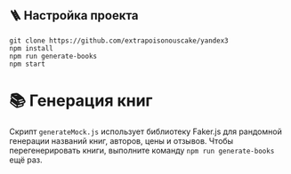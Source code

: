 ## 🪜 Настройка проекта

```shell
git clone https://github.com/extrapoisonouscake/yandex3
npm install
npm run generate-books
npm start
```

# 📚 Генерация книг

Скрипт `generateMock.js` использует библиотеку Faker.js для рандомной генерации названий книг, авторов, цены и отзывов. Чтобы перегенерировать книги, выполните команду `npm run generate-books` ещё раз.